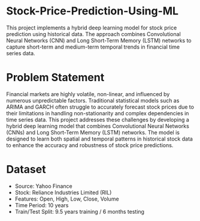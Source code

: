 # Stock-Price-Prediction-Using-ML
This project implements a hybrid deep learning model for stock price prediction using historical data. The approach combines Convolutional Neural Networks (CNN) and Long Short-Term Memory (LSTM) networks to capture short-term and medium-term temporal trends in financial time series data.

# Problem Statement
Financial markets are highly volatile, non-linear, and influenced by numerous unpredictable factors. Traditional statistical models such as ARIMA and GARCH often struggle to accurately forecast stock prices due to their limitations in handling non-stationarity and complex dependencies in time series data. This project addresses these challenges by developing a hybrid deep learning model that combines Convolutional Neural Networks (CNNs) and Long Short-Term Memory (LSTM) networks. The model is designed to learn both spatial and temporal patterns in historical stock data to enhance the accuracy and robustness of stock price predictions.

# Dataset
- Source: Yahoo Finance
- Stock: Reliance Industries Limited (RIL)
- Features: Open, High, Low, Close, Volume
- Time Period: 10 years
- Train/Test Split: 9.5 years training / 6 months testing
